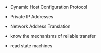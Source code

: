 - Dynamic Host Configuration Protocol
- Private IP Addresses
- Network Address Translation  

- know the mechanisms of reliable transfer
- read state machines
 
